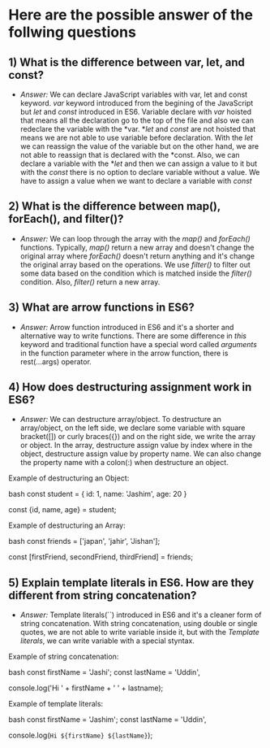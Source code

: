 # Here are the possible answer of the follwing questions

## 1) What is the difference between var, let, and const?

 - *Answer:* We can declare JavaScript variables with var, let and const keyword. *var* keyword introduced from the begining of the JavaScript but *let* and *const* introduced in ES6. Variable declare with *var* hoisted that means all the declaration go to the top of the file and also we can redeclare the variable with the *var. **let* and *const* are not hoisted that means we are not able to use variable before declaration. With the *let* we can reassign the value of the variable but on the other hand, we are not able to reassign that is declared with the *const. Also, we can declare a variable with the **let* and then we can assign a value to it but with the *const* there is no option to declare variable without a value. We have to assign a value when we want to declare a variable with *const*

## 2) What is the difference between map(), forEach(), and filter()?

- *Answer:* We can loop through the array with the *map()* and *forEach()* functions. Typically, *map()* return a new array and doesn't change the original array where *forEach()* doesn't return anything and it's change the original array based on the operations. We use *filter()* to filter out some data based on the condition which is matched inside the *filter()* condition. Also, *filter()* return a new array.

## 3) What are arrow functions in ES6?

- *Answer:* Arrow function introduced in ES6 and it's a shorter and alternative way to write functions. There are some difference in *this* keyword and traditional function have a special word called *arguments* in the function parameter where in the arrow function, there is rest(...args) operator.

## 4) How does destructuring assignment work in ES6?

- *Answer:* We can destructure array/object. To destructure an array/object, on the left side, we declare some variable with square bracket([]) or curly braces({}) and on the right side, we write the array or object. In the array, destructure assign value by index where in the object, destructure assign value by property name. We can also change the property name with a colon(:) when destructure an object.

Example of destructuring an Object:

bash
const student = {
    id: 1,
    name: 'Jashim',
    age: 20
}

const {id, name, age} = student;


Example of destructuring an Array:

bash
const friends = ['japan', 'jahir', 'Jishan'];

const [firstFriend, secondFriend, thirdFriend] = friends;


## 5) Explain template literals in ES6. How are they different from string concatenation?

- *Answer:* Template literals(``) introduced in ES6 and it's a cleaner form of string concatenation. With string concatenation, using double or single quotes, we are not able to write variable inside it, but with the *Template literals*, we can write variable with a special styntax.

Example of string concatenation:

bash
const firstName = 'Jashi';
const lastName = 'Uddin',

console.log('Hi ' + firstName + ' ' + lastname);


Example of template literals:

bash
const firstName = 'Jashim';
const lastName = 'Uddin',

console.log(`Hi ${firstName} ${lastName}`);

